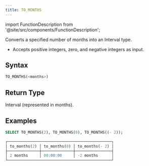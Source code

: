```yaml
---
title: TO_MONTHS
---
```

import FunctionDescription from '@site/src/components/FunctionDescription';

<FunctionDescription description="Introduced or updated: v1.2.677"/>

Converts a specified number of months into an Interval type.

- Accepts positive integers, zero, and negative integers as input.

## Syntax

```sql
TO_MONTHS(<months>)
```

## Return Type

Interval (represented in months).

## Examples

```sql
SELECT TO_MONTHS(2), TO_MONTHS(0), TO_MONTHS((- 2));

┌──────────────────────────────────────────────┐
│ to_months(2) │ to_months(0) │ to_months(- 2) │
├──────────────┼──────────────┼────────────────┤
│ 2 months     │ 00:00:00     │ -2 months      │
└──────────────────────────────────────────────┘
```
